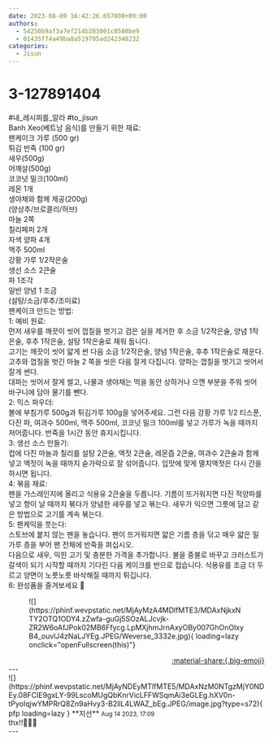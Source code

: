 ```yaml
---
date: 2023-08-09 16:42:26.657000+09:00
authors:
  - 54250b9af3a7ef214b203001c0580be9
  - 01435f74a49ba8a519705ad242348232
categories:
  - Jisun
---
```


# 3-127891404

<div class="post-container" markdown="1">
<div class="content-container md-sidebar__scrollwrap" markdown="1">

\#내_레시피를_알라 \#to_jisun <br>Banh Xeo(베트남 음식)를 만들기 위한 재료:<br> 팬케이크 가루 (500 gr)<br> 튀김 반죽 (100 gr)<br> 새우(500g)<br> 어깨살(500g)<br> 코코넛 밀크(100ml)<br> 레몬 1개<br> 생야채와 함께 제공(200g)<br>(양상추/브로콜리/허브)<br> 마늘 2쪽<br> 칠리페퍼 2개<br> 자색 양파 4개<br> 맥주 500ml<br> 강황 가루 1/2작은술<br> 생선 소스 2큰술<br> 파 1조각<br> 일반 양념 1 조금<br>(설탕/소금/후추/조미료)<br>팬케이크 만드는 방법:<br>1: 예비 원료:<br>먼저 새우를 깨끗이 씻어 껍질을 벗기고 검은 실을 제거한 후 소금 1/2작은술, 양념 1작은술, 후추 1작은술, 설탕 1작은술로 재워 둡니다.<br>고기는 깨끗이 씻어 얇게 썬 다음 소금 1/2작은술, 양념 1작은술, 후추 1작은술로 재운다.<br>고추와 껍질을 벗긴 마늘 2 쪽을 씻은 다음 잘게 다집니다. 양파는 껍질을 벗기고 씻어서 잘게 썬다.<br>대파는 씻어서 잘게 썰고, 나물과 생야채는 먹을 동안 상하거나 으깬 부분을 주워 씻어 바구니에 담아 물기를 뺀다.<br>2: 믹스 파우더:<br>볼에 부침가루 500g과 튀김가루 100g을 넣어주세요. 그런 다음 강황 가루 1/2 티스푼, 다진 파, 여과수 500ml, 맥주 500ml, 코코넛 밀크 100ml를 넣고 가루가 녹을 때까지 저어줍니다. 반죽을 1시간 동안 휴지시킵니다.<br>3: 생선 소스 만들기:<br>컵에 다진 마늘과 칠리를 설탕 2큰술, 액젓 2큰술, 레몬즙 2큰술, 여과수 2큰술과 함께 넣고 액젓이 녹을 때까지 숟가락으로 잘 섞어줍니다. 입맛에 맞게 멸치액젓은 다시 간을 하시면 됩니다.<br>4: 볶음 재료:<br>팬을 가스레인지에 올리고 식용유 2큰술을 두릅니다. 기름이 뜨거워지면 다진 적양파를 넣고 향이 날 때까지 볶다가 양념한 새우를 넣고 볶는다. 새우가 익으면 그릇에 담고 같은 방법으로 고기를 계속 볶는다.<br>5: 팬케익을 붓는다:<br>스토브에 붙지 않는 팬을 놓습니다. 팬이 뜨거워지면 얇은 기름 층을 닦고 매우 얇은 밀가루 층을 부어 팬 전체에 반죽을 펴십시오.<br>다음으로 새우, 익힌 고기 및 충분한 가격을 추가합니다. 불을 중불로 바꾸고 크러스트가 갈색이 되기 시작할 때까지 기다린 다음 케이크를 반으로 접습니다. 식용유를 조금 더 두르고 양면이 노릇노릇 바삭해질 때까지 튀깁니다.<br>6: 완성품을 즐겨보세요 🥰
<figure markdown="1">
![](https://phinf.wevpstatic.net/MjAyMzA4MDlfMTE3/MDAxNjkxNTY2OTQ1ODY4.zZwfa-guGj5SOzALJcvjk-ZR2W6oAfJPok02MB6Ffycg.LpMXjhmJrnAxyOBy007GhOnOlxyB4_ouvlJ4zNaLJYEg.JPEG/Weverse_3332e.jpg){ loading=lazy onclick="openFullscreen(this)"}
</figure>


</div>
</div>

<div style="text-align: right;" markdown="1">
<a href="https://weverse.io/fromis9/fanpost/3-127891404" style="text-align: right;">:material-share:{.big-emoji}</a>
</div>
---

<div class="comments-container md-sidebar__scrollwrap" markdown="1">
<div class="comment" markdown="1">
<div class='id-container' markdown="1">
![](https://phinf.wevpstatic.net/MjAyNDEyMTlfMTE5/MDAxNzM0NTgzMjY0NDEy.08FClE9gxLY-99LscoMUgQbKnrVicLFFWSqmAi3eGLEg.hXV0n-tPyoIqjwYMPRrQ8Zn9aHvy3-B2llL4LWAZ_bEg.JPEG/image.jpg?type=s72){ pfp loading=lazy }
**<span class="artist">지선</span>** <small>Aug 14 2023, 17:09</small><br>
</div>
<div class='comment-body' markdown="1">
thx!!🩵👏🏻
</div>
</div>
</div>
---

